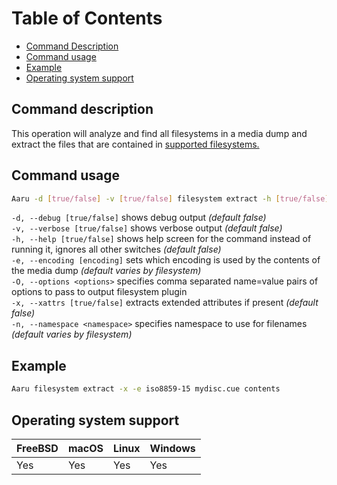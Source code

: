 # Table of Contents

- [Command Description](#command-description)
- [Command usage](#command-usage)
- [Example](#example)
- [Operating system support](#operating-system-support)

## Command description

This operation will analyze and find all filesystems in a media dump and extract the files that are contained in [supported filesystems.](../faq/filesystems.md)

## Command usage

```bash
Aaru -d [true/false] -v [true/false] filesystem extract -h [true/false] -e [encoding] -O <options> -x [true/false] -n <namespace>
```

`-d, --debug [true/false]` shows debug output *(default false)*                
`-v, --verbose [true/false]` shows verbose output *(default false)*                  
`-h, --help [true/false]` shows help screen for the command instead of running it, ignores all other switches *(default false)*                       
`-e, --encoding [encoding]` sets which encoding is used by the contents of the media dump *(default varies by filesystem)*        
`-O, --options <options>` specifies comma separated name=value pairs of options to pass to output filesystem plugin            
`-x, --xattrs [true/false]` extracts extended attributes if present *(default false)*          
`-n, --namespace <namespace>` specifies namespace to use for filenames *(default varies by filesystem)*     

## Example

```bash
Aaru filesystem extract -x -e iso8859-15 mydisc.cue contents
```

## Operating system support

| FreeBSD | macOS | Linux | Windows |
| ------- | ----- | ----- | ------- |
| Yes     | Yes   | Yes   | Yes     |

